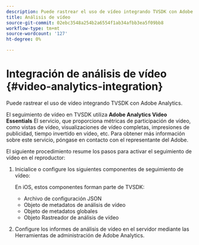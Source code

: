 ```yaml
---
description: Puede rastrear el uso de vídeo integrando TVSDK con Adobe Analytics.
title: Análisis de vídeo
source-git-commit: 02ebc3548a254b2a6554f1ab34afbb3ea5f09bb8
workflow-type: tm+mt
source-wordcount: '127'
ht-degree: 0%

---
```


# Integración de análisis de vídeo {#video-analytics-integration}

Puede rastrear el uso de vídeo integrando TVSDK con Adobe Analytics.

El seguimiento de vídeo en TVSDK utiliza **Adobe Analytics Video Essentials** El servicio, que proporciona métricas de participación de vídeo, como vistas de vídeo, visualizaciones de vídeo completas, impresiones de publicidad, tiempo invertido en vídeo, etc. Para obtener más información sobre este servicio, póngase en contacto con el representante del Adobe.

El siguiente procedimiento resume los pasos para activar el seguimiento de vídeo en el reproductor:

1. Inicialice o configure los siguientes componentes de seguimiento de vídeo:

   En iOS, estos componentes forman parte de TVSDK:

   * Archivo de configuración JSON
   * Objeto de metadatos de análisis de vídeo
   * Objeto de metadatos globales
   * Objeto Rastreador de análisis de vídeo

1. Configure los informes de análisis de vídeo en el servidor mediante las Herramientas de administración de Adobe Analytics.

